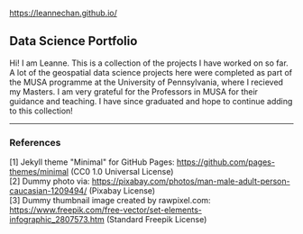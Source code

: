 https://leannechan.github.io/

## Data Science Portfolio 

Hi! I am Leanne. This is a collection of the projects I have worked on so far. A lot of the geospatial data science projects here were completed as part of the MUSA programme at the University of Pennsylvania, where I recieved my Masters. I am very grateful for the Professors in MUSA for their guidance and teaching. I have since graduated and hope to continue adding to this collection! 
___

### References

[1] Jekyll theme "Minimal" for GitHub Pages: https://github.com/pages-themes/minimal (CC0 1.0 Universal License)
<br>[2] Dummy photo via: https://pixabay.com/photos/man-male-adult-person-caucasian-1209494/ (Pixabay License)
<br>[3] Dummy thumbnail image created by rawpixel.com: https://www.freepik.com/free-vector/set-elements-infographic_2807573.htm (Standard Freepik License)

